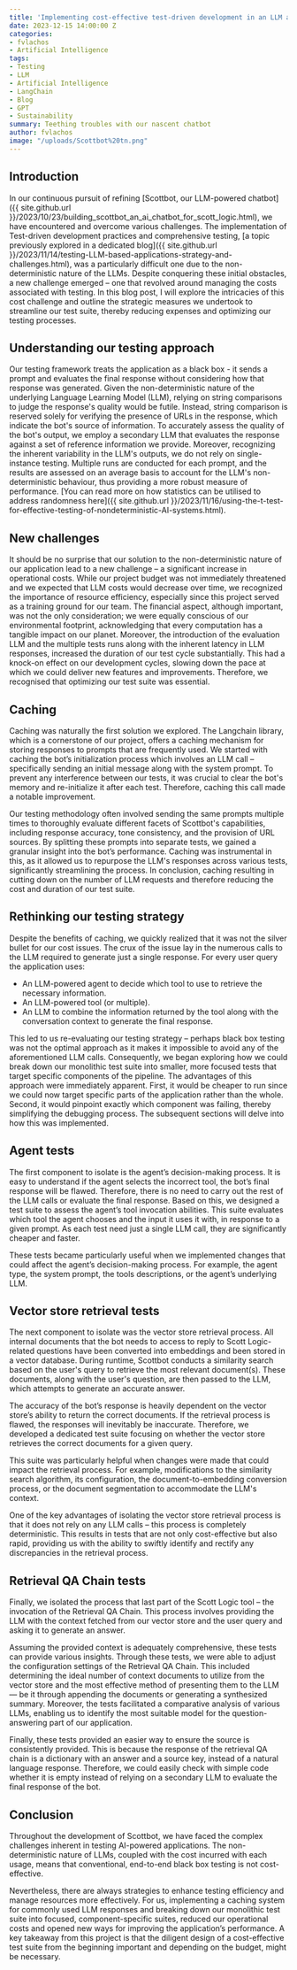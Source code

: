 ```yaml
---
title: 'Implementing cost-effective test-driven development in an LLM application'
date: 2023-12-15 14:00:00 Z
categories:
- fvlachos
- Artificial Intelligence
tags:
- Testing
- LLM
- Artificial Intelligence
- LangChain
- Blog
- GPT
- Sustainability
summary: Teething troubles with our nascent chatbot
author: fvlachos
image: "/uploads/Scottbot%20tn.png"
---
```


## **Introduction**
In our continuous pursuit of refining [Scottbot, our LLM-powered chatbot]({{ site.github.url }}/2023/10/23/building_scottbot_an_ai_chatbot_for_scott_logic.html), we have encountered and overcome various challenges. The implementation of Test-driven development practices and comprehensive testing, [a topic previously explored in a dedicated blog]({{ site.github.url }}/2023/11/14/testing-LLM-based-applications-strategy-and-challenges.html), was a particularly difficult one due to the non-deterministic nature of the LLMs. Despite conquering these initial obstacles, a new challenge emerged – one that revolved around managing the costs associated with testing. In this blog post, I will explore the intricacies of this cost challenge and outline the strategic measures we undertook to streamline our test suite, thereby reducing expenses and optimizing our testing processes. 

## **Understanding our testing approach**
Our testing framework treats the application as a black box - it sends a prompt and evaluates the final response without considering how that response was generated. Given the non-deterministic nature of the underlying Language Learning Model (LLM), relying on string comparisons to judge the response's quality would be futile. Instead, string comparison is reserved solely for verifying the presence of URLs in the response, which indicate the bot's source of information. To accurately assess the quality of the bot's output, we employ a secondary LLM that evaluates the response against a set of reference information we provide. Moreover, recognizing the inherent variability in the LLM's outputs, we do not rely on single-instance testing. Multiple runs are conducted for each prompt, and the results are assessed on an average basis to account for the LLM's non-deterministic behaviour, thus providing a more robust measure of performance. [You can read more on how statistics can be utilised to address randomness here]({{ site.github.url }}/2023/11/16/using-the-t-test-for-effective-testing-of-nondeterministic-AI-systems.html). 

## **New challenges**
It should be no surprise that our solution to the non-deterministic nature of our application lead to a new challenge – a significant increase in operational costs. While our project budget was not immediately threatened and we expected that LLM costs would decrease over time, we recognized the importance of resource efficiency, especially since this project served as a training ground for our team. The financial aspect, although important, was not the only consideration; we were equally conscious of our environmental footprint, acknowledging that every computation has a tangible impact on our planet. Moreover, the introduction of the evaluation LLM and the multiple tests runs along with the inherent latency in LLM responses, increased the duration of our test cycle substantially. This had a knock-on effect on our development cycles, slowing down the pace at which we could deliver new features and improvements. Therefore, we recognised that optimizing our test suite was essential. 

## **Caching**
Caching was naturally the first solution we explored. The Langchain library, which is a cornerstone of our project, offers a caching mechanism for storing responses to prompts that are frequently used. We started with caching the bot’s initialization process which involves an LLM call – specifically sending an initial message along with the system prompt. To prevent any interference between our tests, it was crucial to clear the bot's memory and re-initialize it after each test. Therefore, caching this call made a notable improvement. 

Our testing methodology often involved sending the same prompts multiple times to thoroughly evaluate different facets of Scottbot's capabilities, including response accuracy, tone consistency, and the provision of URL sources. By splitting these prompts into separate tests, we gained a granular insight into the bot’s performance. Caching was instrumental in this, as it allowed us to repurpose the LLM's responses across various tests, significantly streamlining the process. In conclusion, caching resulting in cutting down on the number of LLM requests and therefore reducing the cost and duration of our test suite. 

## **Rethinking our testing strategy**
Despite the benefits of caching, we quickly realized that it was not the silver bullet for our cost issues. The crux of the issue lay in the numerous calls to the LLM required to generate just a single response. For every user query the application uses: 
* An LLM-powered agent to decide which tool to use to retrieve the necessary information. 
* An LLM-powered tool (or multiple). 
* An LLM to combine the information returned by the tool along with the conversation context to generate the final response. 

This led to us re-evaluating our testing strategy – perhaps black box testing was not the optimal approach as it makes it impossible to avoid any of the aforementioned LLM calls. Consequently, we began exploring how we could break down our monolithic test suite into smaller, more focused tests that target specific components of the pipeline. The advantages of this approach were immediately apparent. First, it would be cheaper to run since we could now target specific parts of the application rather than the whole. Second, it would pinpoint exactly which component was failing, thereby simplifying the debugging process. The subsequent sections will delve into how this was implemented. 

## **Agent tests**
The first component to isolate is the agent’s decision-making process. It is easy to understand if the agent selects the incorrect tool, the bot’s final response will be flawed. Therefore, there is no need to carry out the rest of the LLM calls or evaluate the final response. Based on this, we designed a test suite to assess the agent’s tool invocation abilities. This suite evaluates which tool the agent chooses and the input it uses it with, in response to a given prompt. As each test need just a single LLM call, they are significantly cheaper and faster. 

These tests became particularly useful when we implemented changes that could affect the agent’s decision-making process. For example, the agent type, the system prompt, the tools descriptions, or the agent’s underlying LLM.  

## **Vector store retrieval tests**
The next component to isolate was the vector store retrieval process. All internal documents that the bot needs to access to reply to Scott Logic-related questions have been converted into embeddings and been stored in a vector database. During runtime, Scottbot conducts a similarity search based on the user's query to retrieve the most relevant document(s). These documents, along with the user's question, are then passed to the LLM, which attempts to generate an accurate answer. 

The accuracy of the bot’s response is heavily dependent on the vector store’s ability to return the correct documents. If the retrieval process is flawed, the responses will inevitably be inaccurate. Therefore, we developed a dedicated test suite focusing on whether the vector store retrieves the correct documents for a given query.  

This suite was particularly helpful when changes were made that could impact the retrieval process. For example, modifications to the similarity search algorithm, its configuration, the document-to-embedding conversion process, or the document segmentation to accommodate the LLM's context. 

One of the key advantages of isolating the vector store retrieval process is that it does not rely on any LLM calls – this process is completely deterministic. This results in tests that are not only cost-effective but also rapid, providing us with the ability to swiftly identify and rectify any discrepancies in the retrieval process.  

## **Retrieval QA Chain tests**
Finally, we isolated the process that last part of the Scott Logic tool – the invocation of the Retrieval QA Chain. This process involves providing the LLM with the context fetched from our vector store and the user query and asking it to generate an answer.  

Assuming the provided context is adequately comprehensive, these tests can provide various insights. Through these tests, we were able to adjust the configuration settings of the Retrieval QA Chain. This included determining the ideal number of context documents to utilize from the vector store and the most effective method of presenting them to the LLM — be it through appending the documents or generating a synthesized summary. Moreover, the tests facilitated a comparative analysis of various LLMs, enabling us to identify the most suitable model for the question-answering part of our application. 

Finally, these tests provided an easier way to ensure the source is consistently provided. This is because the response of the retrieval QA chain is a dictionary with an answer and a source key, instead of a natural language response. Therefore, we could easily check with simple code whether it is empty instead of relying on a secondary LLM to evaluate the final response of the bot. 

## **Conclusion**
Throughout the development of Scottbot, we have faced the complex challenges inherent in testing AI-powered applications. The non-deterministic nature of LLMs, coupled with the cost incurred with each usage, means that conventional, end-to-end black box testing is not cost-effective. 

Nevertheless, there are always strategies to enhance testing efficiency and manage resources more effectively. For us, implementing a caching system for commonly used LLM responses and breaking down our monolithic test suite into focused, component-specific suites, reduced our operational costs and opened new ways for improving the application’s performance. A key takeaway from this project is that the diligent design of a cost-effective test suite from the beginning important and depending on the budget, might be necessary. 
